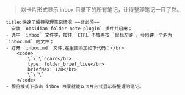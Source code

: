 >以卡片形式显示 inbox 目录下的所有笔记，让待整理笔记一目了然。



```ad-note
title:快速了解待整理笔记情况 ~~非必须~~
- 安装 `obsidian-folder-note-plugin` 插件并启用；
- 选中 `inbox` 文件夹，按住 `CTRL`不放再按 `鼠标左键`，会创建一个名为 `inbox.md` 的文件；
- 打开 `inbox.md` 文件,在里面添加如下代码：</br>
	<code>
		\`\`\`ccard</br>
		type: folder_brief_live</br>
		briefMax: 128</br>
		\`\`\`
	</code>
- 预览模式下点击 inbox 目录就能以卡片形式显示待整理的笔记。
```

